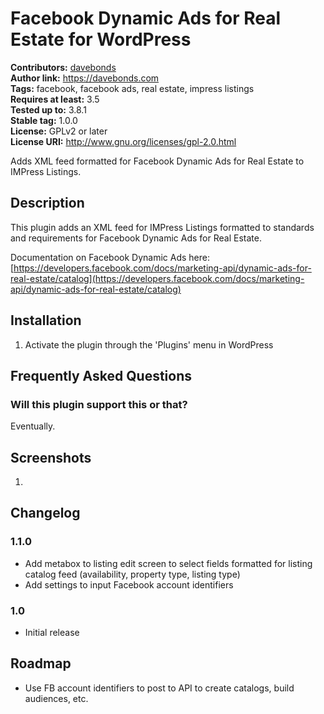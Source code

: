 # Facebook Dynamic Ads for Real Estate for WordPress #
**Contributors:** [davebonds](https://profiles.wordpress.org/davebonds)  
**Author link:** https://davebonds.com  
**Tags:** facebook, facebook ads, real estate, impress listings  
**Requires at least:** 3.5  
**Tested up to:** 3.8.1  
**Stable tag:** 1.0.0  
**License:** GPLv2 or later  
**License URI:** http://www.gnu.org/licenses/gpl-2.0.html  

Adds XML feed formatted for Facebook Dynamic Ads for Real Estate to IMPress Listings.

## Description ##

This plugin adds an XML feed for IMPress Listings formatted to standards and requirements for Facebook Dynamic Ads for Real Estate.

Documentation on Facebook Dynamic Ads here: [https://developers.facebook.com/docs/marketing-api/dynamic-ads-for-real-estate/catalog](https://developers.facebook.com/docs/marketing-api/dynamic-ads-for-real-estate/catalog)

## Installation ##

1. Activate the plugin through the 'Plugins' menu in WordPress

## Frequently Asked Questions ##

### Will this plugin support this or that? ###

Eventually.


## Screenshots ##

1. 

## Changelog ##

### 1.1.0 ###
* Add metabox to listing edit screen to select fields formatted for listing catalog feed (availability, property type, listing type)
* Add settings to input Facebook account identifiers

### 1.0 ###
* Initial release


## Roadmap ##

* Use FB account identifiers to post to API to create catalogs, build audiences, etc.
